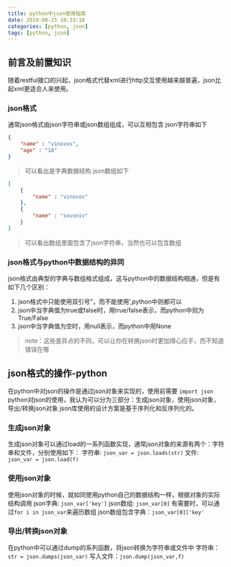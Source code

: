```yaml
---
title: python中json使用指南
date: 2019-08-25 10:33:18
categories: [python, json]
tags: [python, json]
---
```

## 前言及前置知识
随着restful接口的兴起，json格式代替xml进行http交互使用越来越普遍，json比起xml更适合人来使用。
### json格式
通常json格式由json字符串或json数组组成，可以互相包含
json字符串如下
``` json
{
    "name" : "vinovos",
    "age" : "18"
}
```
> 可以看出是字典数据结构
json数组如下
``` json
[
    {
        "name" : "vinovos"
    },
    {
        "name" : "sovoniv"
    }
]
```
> 可以看出数组里面包含了json字符串，当然也可以包含数组
<!-- more -->
### json格式与python中数据结构的异同
json格式由典型的字典与数组格式组成，这与python中的数据结构相通，但是有如下几个区别：
1. json格式中只能使用双引号"，而不能使用',python中则都可以
2. json中当字典值为true或false时，用true/false表示，而python中则为True/False
3. json中当字典值为空时，用null表示，而python中用None

> note：这些差异点的不同，可以让你在转换json时更加得心应手，而不知道错误在哪
## json格式的操作-python
在python中对json的操作是通过json对象来实现的，使用前需要
`import json`
python对json的使用，我认为可以分为三部分：生成json对象，使用json对象，导出/转换json对象
json库使用的设计方案是基于序列化和反序列化的。
### 生成json对象
生成json对象可以通过load的一系列函数实现，通常json对象的来源有两个：字符串和文件，分别使用如下：
字符串: `json_var = json.loads(str)`
文件: `json_var = json.load(f)`
### 使用json对象
使用json对象的时候，就如同使用python自己的数据结构一样，根据对象的实际结构调用
json字典: `json_var['key']`
json数组: `json_var[0]`    有需要时，可以通过`for i in json_var`来遍历数组
json数组包含字典：`json_var[0]['key'`
### 导出/转换json对象
在python中可以通过dump的系列函数，将json转换为字符串或文件中
字符串：`str = json.dumps(json_var)`
写入文件：`json.dump(json_var,f)`
